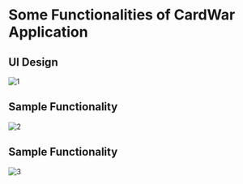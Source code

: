 # Some Functionalities of CardWar Application
## UI Design
![1](https://github.com/Shakil-RU/CardWar_Application_Using_Swift_And_SwiftUI/blob/main/cardWar(1)_Fotor.png)</br>
## Sample Functionality
![2](https://github.com/Shakil-RU/CardWar_Application_Using_Swift_And_SwiftUI/blob/main/2.png)</br>
## Sample Functionality
![3](https://github.com/Shakil-RU/CardWar_Application_Using_Swift_And_SwiftUI/blob/main/3.png)

